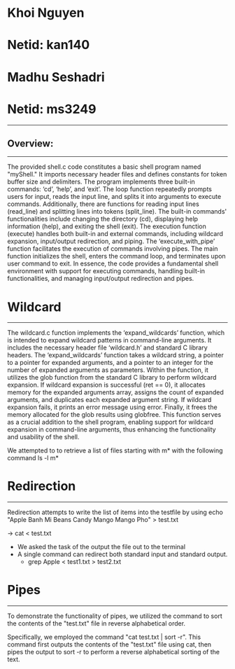 # Khoi Nguyen
# Netid: kan140

# Madhu Seshadri
# Netid: ms3249 


---

## **Overview:**


---



The provided shell.c code constitutes a basic shell program named "myShell." It imports necessary header files and defines constants for token buffer size and delimiters. The program implements three built-in commands: ‘cd’, ‘help’, and ‘exit’. The loop function repeatedly prompts users for input, reads the input line, and splits it into arguments to execute commands. Additionally, there are functions for reading input lines (read_line) and splitting lines into tokens (split_line). The built-in commands' functionalities include changing the directory (cd), displaying help information (help), and exiting the shell (exit). The execution function (execute) handles both built-in and external commands, including wildcard expansion, input/output redirection, and piping. The ‘execute_with_pipe’ function facilitates the execution of commands involving pipes. The main function initializes the shell, enters the command loop, and terminates upon user command to exit. In essence, the code provides a fundamental shell environment with support for executing commands, handling built-in functionalities, and managing input/output redirection and pipes.

# **Wildcard**


---


The wildcard.c function implements the ‘expand_wildcards’ function, which is intended to expand wildcard patterns in command-line arguments. It includes the necessary header file ‘wildcard.h’ and standard C library headers. The ‘expand_wildcards’ function takes a wildcard string, a pointer to a pointer for expanded arguments, and a pointer to an integer for the number of expanded arguments as parameters. Within the function, it utilizes the glob function from the standard C library to perform wildcard expansion. If wildcard expansion is successful (ret == 0), it allocates memory for the expanded arguments array, assigns the count of expanded arguments, and duplicates each expanded argument string. If wildcard expansion fails, it prints an error message using error. Finally, it frees the memory allocated for the glob results using globfree. This function serves as a crucial addition to the shell program, enabling support for wildcard expansion in command-line arguments, thus enhancing the functionality and usability of the shell.

We attempted to to retrieve a list of files starting with m* with the following command ls -l m*

# **Redirection**


---



Redirection attempts to write the list of items into the testfile by using echo "Apple Banh Mi Beans Candy Mango Mango Pho" > test.txt

-> cat < test.txt 
- We asked the task of the output the file out to the terminal
- A single command can redirect both standard input and standard output.
	- grep Apple < test1.txt > test2.txt

# **Pipes**
---
To demonstrate the functionality of pipes, we utilized the command to sort the contents of the "test.txt" file in reverse alphabetical order. 

Specifically, we employed the command "cat test.txt | sort -r". This command first outputs the contents of the "test.txt" file using cat, then pipes the output to sort -r to perform a reverse alphabetical sorting of the text.
 






